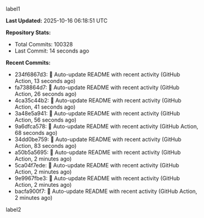 
label1 
<!-- ACTIVITY_START -->
**Last Updated:** 2025-10-16 06:18:51 UTC

**Repository Stats:**
- Total Commits: 100328
- Last Commit: 14 seconds ago

**Recent Commits:**
- 234f6867d3: 🤖 Auto-update README with recent activity (GitHub Action, 13 seconds ago)
- fa738864d7: 🤖 Auto-update README with recent activity (GitHub Action, 26 seconds ago)
- 4ca35c44b2: 🤖 Auto-update README with recent activity (GitHub Action, 41 seconds ago)
- 3a48e5a941: 🤖 Auto-update README with recent activity (GitHub Action, 56 seconds ago)
- 9a6dfca578: 🤖 Auto-update README with recent activity (GitHub Action, 68 seconds ago)
- 34dd0be759: 🤖 Auto-update README with recent activity (GitHub Action, 83 seconds ago)
- a50b5a5695: 🤖 Auto-update README with recent activity (GitHub Action, 2 minutes ago)
- 5ca04f7ede: 🤖 Auto-update README with recent activity (GitHub Action, 2 minutes ago)
- 9e9967fbe3: 🤖 Auto-update README with recent activity (GitHub Action, 2 minutes ago)
- bacfa900f7: 🤖 Auto-update README with recent activity (GitHub Action, 2 minutes ago)
<!-- ACTIVITY_END -->

label2
